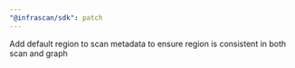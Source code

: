 ```yaml
---
"@infrascan/sdk": patch
---
```


Add default region to scan metadata to ensure region is consistent in both scan and graph
